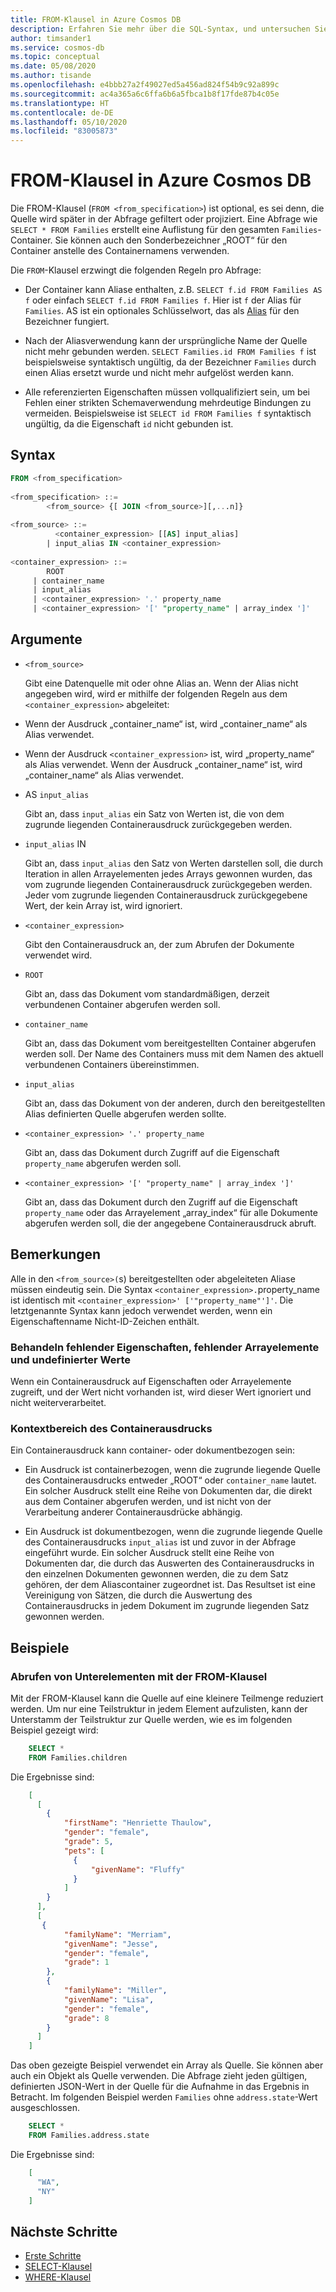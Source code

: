 ```yaml
---
title: FROM-Klausel in Azure Cosmos DB
description: Erfahren Sie mehr über die SQL-Syntax, und untersuchen Sie ein Beispiel für die FROM-Klausel für Azure Cosmos DB. In diesem Artikel werden auch Beispiele für die Bereichsergebnisse und das Abrufen von untergeordneten Elementen mithilfe der FROM-Klausel gezeigt.
author: timsander1
ms.service: cosmos-db
ms.topic: conceptual
ms.date: 05/08/2020
ms.author: tisande
ms.openlocfilehash: e4bbb27a2f49027ed5a456ad824f54b9c92a899c
ms.sourcegitcommit: ac4a365a6c6ffa6b6a5fbca1b8f17fde87b4c05e
ms.translationtype: HT
ms.contentlocale: de-DE
ms.lasthandoff: 05/10/2020
ms.locfileid: "83005873"
---
```

# <a name="from-clause-in-azure-cosmos-db"></a>FROM-Klausel in Azure Cosmos DB

Die FROM-Klausel (`FROM <from_specification>`) ist optional, es sei denn, die Quelle wird später in der Abfrage gefiltert oder projiziert. Eine Abfrage wie `SELECT * FROM Families` erstellt eine Auflistung für den gesamten `Families`-Container. Sie können auch den Sonderbezeichner „ROOT“ für den Container anstelle des Containernamens verwenden.

Die `FROM`-Klausel erzwingt die folgenden Regeln pro Abfrage:

* Der Container kann Aliase enthalten, z.B. `SELECT f.id FROM Families AS f` oder einfach `SELECT f.id FROM Families f`. Hier ist `f` der Alias für `Families`. AS ist ein optionales Schlüsselwort, das als [Alias](sql-query-working-with-json.md#aliasing) für den Bezeichner fungiert.  

* Nach der Aliasverwendung kann der ursprüngliche Name der Quelle nicht mehr gebunden werden. `SELECT Families.id FROM Families f` ist beispielsweise syntaktisch ungültig, da der Bezeichner `Families` durch einen Alias ersetzt wurde und nicht mehr aufgelöst werden kann.  

* Alle referenzierten Eigenschaften müssen vollqualifiziert sein, um bei Fehlen einer strikten Schemaverwendung mehrdeutige Bindungen zu vermeiden. Beispielsweise ist `SELECT id FROM Families f` syntaktisch ungültig, da die Eigenschaft `id` nicht gebunden ist.

## <a name="syntax"></a>Syntax
  
```sql  
FROM <from_specification>  
  
<from_specification> ::=
        <from_source> {[ JOIN <from_source>][,...n]}  
  
<from_source> ::=
          <container_expression> [[AS] input_alias]  
        | input_alias IN <container_expression>  
  
<container_expression> ::=
        ROOT
     | container_name  
     | input_alias  
     | <container_expression> '.' property_name  
     | <container_expression> '[' "property_name" | array_index ']'  
```  
  
## <a name="arguments"></a>Argumente
  
- `<from_source>`  
  
  Gibt eine Datenquelle mit oder ohne Alias an. Wenn der Alias nicht angegeben wird, wird er mithilfe der folgenden Regeln aus dem `<container_expression>` abgeleitet:  
  
-  Wenn der Ausdruck „container_name“ ist, wird „container_name“ als Alias verwendet.  
  
-  Wenn der Ausdruck `<container_expression>` ist, wird „property_name“ als Alias verwendet. Wenn der Ausdruck „container_name“ ist, wird „container_name“ als Alias verwendet.  
  
- AS `input_alias`  
  
  Gibt an, dass `input_alias` ein Satz von Werten ist, die von dem zugrunde liegenden Containerausdruck zurückgegeben werden.  
 
- `input_alias` IN  
  
  Gibt an, dass `input_alias` den Satz von Werten darstellen soll, die durch Iteration in allen Arrayelementen jedes Arrays gewonnen wurden, das vom zugrunde liegenden Containerausdruck zurückgegeben werden. Jeder vom zugrunde liegenden Containerausdruck zurückgegebene Wert, der kein Array ist, wird ignoriert.  
  
- `<container_expression>`  
  
  Gibt den Containerausdruck an, der zum Abrufen der Dokumente verwendet wird.  
  
- `ROOT`  
  
  Gibt an, dass das Dokument vom standardmäßigen, derzeit verbundenen Container abgerufen werden soll.  
  
- `container_name`  
  
  Gibt an, dass das Dokument vom bereitgestellten Container abgerufen werden soll. Der Name des Containers muss mit dem Namen des aktuell verbundenen Containers übereinstimmen.  
  
- `input_alias`  
  
  Gibt an, dass das Dokument von der anderen, durch den bereitgestellten Alias definierten Quelle abgerufen werden sollte.  
  
- `<container_expression> '.' property_name`  
  
  Gibt an, dass das Dokument durch Zugriff auf die Eigenschaft `property_name` abgerufen werden soll.  
  
- `<container_expression> '[' "property_name" | array_index ']'`  
  
  Gibt an, dass das Dokument durch den Zugriff auf die Eigenschaft `property_name` oder das Arrayelement „array_index“ für alle Dokumente abgerufen werden soll, die der angegebene Containerausdruck abruft.  
  
## <a name="remarks"></a>Bemerkungen
  
Alle in den `<from_source>(`s) bereitgestellten oder abgeleiteten Aliase müssen eindeutig sein. Die Syntax `<container_expression>.`property_name ist identisch mit `<container_expression>' ['"property_name"']'`. Die letztgenannte Syntax kann jedoch verwendet werden, wenn ein Eigenschaftenname Nicht-ID-Zeichen enthält.  
  
### <a name="handling-missing-properties-missing-array-elements-and-undefined-values"></a>Behandeln fehlender Eigenschaften, fehlender Arrayelemente und undefinierter Werte
  
Wenn ein Containerausdruck auf Eigenschaften oder Arrayelemente zugreift, und der Wert nicht vorhanden ist, wird dieser Wert ignoriert und nicht weiterverarbeitet.  
  
### <a name="container-expression-context-scoping"></a>Kontextbereich des Containerausdrucks  
  
Ein Containerausdruck kann container- oder dokumentbezogen sein:  
  
- Ein Ausdruck ist containerbezogen, wenn die zugrunde liegende Quelle des Containerausdrucks entweder „ROOT“ oder `container_name` lautet. Ein solcher Ausdruck stellt eine Reihe von Dokumenten dar, die direkt aus dem Container abgerufen werden, und ist nicht von der Verarbeitung anderer Containerausdrücke abhängig.  
  
- Ein Ausdruck ist dokumentbezogen, wenn die zugrunde liegende Quelle des Containerausdrucks `input_alias` ist und zuvor in der Abfrage eingeführt wurde. Ein solcher Ausdruck stellt eine Reihe von Dokumenten dar, die durch das Auswerten des Containerausdrucks in den einzelnen Dokumenten gewonnen werden, die zu dem Satz gehören, der dem Aliascontainer zugeordnet ist. Das Resultset ist eine Vereinigung von Sätzen, die durch die Auswertung des Containerausdrucks in jedem Dokument im zugrunde liegenden Satz gewonnen werden.

## <a name="examples"></a>Beispiele

### <a name="get-subitems-by-using-the-from-clause"></a>Abrufen von Unterelementen mit der FROM-Klausel

Mit der FROM-Klausel kann die Quelle auf eine kleinere Teilmenge reduziert werden. Um nur eine Teilstruktur in jedem Element aufzulisten, kann der Unterstamm der Teilstruktur zur Quelle werden, wie es im folgenden Beispiel gezeigt wird:

```sql
    SELECT *
    FROM Families.children
```

Die Ergebnisse sind:

```json
    [
      [
        {
            "firstName": "Henriette Thaulow",
            "gender": "female",
            "grade": 5,
            "pets": [
              {
                  "givenName": "Fluffy"
              }
            ]
        }
      ],
      [
       {
            "familyName": "Merriam",
            "givenName": "Jesse",
            "gender": "female",
            "grade": 1
        },
        {
            "familyName": "Miller",
            "givenName": "Lisa",
            "gender": "female",
            "grade": 8
        }
      ]
    ]
```

Das oben gezeigte Beispiel verwendet ein Array als Quelle. Sie können aber auch ein Objekt als Quelle verwenden. Die Abfrage zieht jeden gültigen, definierten JSON-Wert in der Quelle für die Aufnahme in das Ergebnis in Betracht. Im folgenden Beispiel werden `Families` ohne `address.state`-Wert ausgeschlossen.

```sql
    SELECT *
    FROM Families.address.state
```

Die Ergebnisse sind:

```json
    [
      "WA",
      "NY"
    ]
```

## <a name="next-steps"></a>Nächste Schritte

- [Erste Schritte](sql-query-getting-started.md)
- [SELECT-Klausel](sql-query-select.md)
- [WHERE-Klausel](sql-query-where.md)

